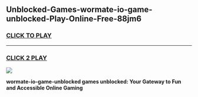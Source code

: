 
## Unblocked-Games-wormate-io-game-unblocked-Play-Online-Free-88jm6
<h3>
<a href="https://premium76.site?title=wormate-io-game-unblocked&ref=26A">CLICK TO PLAY</a></h3>
<hr>

<h3>
<a href="https://premium76.site?title=wormate-io-game-unblocked&ref=26A">CLICK 2 PLAY</a>
  
</h3>

<a href="https://premium76.site?title=wormate-io-game-unblocked&ref=26A"><img src="https://clearcache.store/games.png"></a>


**wormate-io-game-unblocked games unblocked: Your Gateway to Fun and Accessible Online Gaming**
